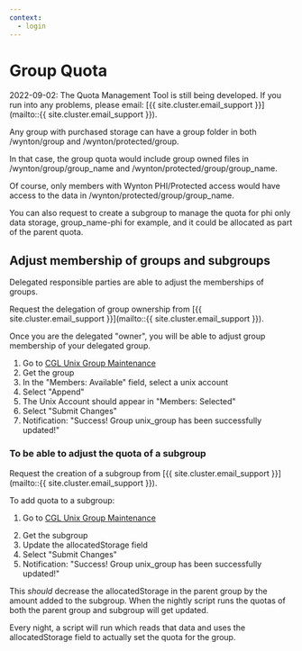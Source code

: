 ```yaml
---
context:
  - login
---
```


# Group Quota


<div class="alert alert-warning" role="alert" markdown="1">
2022-09-02: The Quota Management Tool is still being developed. If you run into any problems, please email: [{{ site.cluster.email_support }}](mailto::{{ site.cluster.email_support }}).
</div>

Any group with purchased storage can have a group folder in both /wynton/group and /wynton/protected/group.

In that case, the group quota would include group owned files in /wynton/group/group_name and /wynton/protected/group/group_name.

Of course, only members with Wynton PHI/Protected access would have access to the data in /wynton/protected/group/group_name.

You can also request to create a subgroup to manage the quota for phi only data storage, group_name-phi for example, and it could be allocated as part of the parent quota.

## Adjust membership of groups and subgroups

Delegated responsible parties are able to adjust the memberships of groups.

Request the delegation of group ownership from [{{ site.cluster.email_support }}](mailto::{{ site.cluster.email_support }}).

Once you are the delegated "owner", you will be able to adjust group membership of your delegated group.

1. Go to [CGL Unix Group Maintenance](https://www.cgl.ucsf.edu/admin/unixGroupMaint.py)
2. Get the group
3. In the "Members: Available" field, select a unix account
4. Select "Append"
5. The Unix Account should appear in "Members: Selected"
6. Select "Submit Changes"
7. Notification: "Success! Group unix_group has been successfully updated!"

### To be able to adjust the quota of a subgroup

Request the creation of a subgroup from [{{ site.cluster.email_support }}](mailto::{{ site.cluster.email_support }}).

To add quota to a subgroup:

1) Go to [CGL Unix Group Maintenance](https://www.cgl.ucsf.edu/admin/unixGroupMaint.py)
2. Get the subgroup
3. Update the allocatedStorage field
4. Select "Submit Changes"
5. Notification: "Success! Group unix_group has been successfully updated!"

This *should* decrease the allocatedStorage in the parent group by the amount added to the subgroup.  When the nightly script runs the quotas of both the parent group and subgroup will get updated.

Every night, a script will run which reads that data and uses the allocatedStorage field to actually set the quota for the group.

